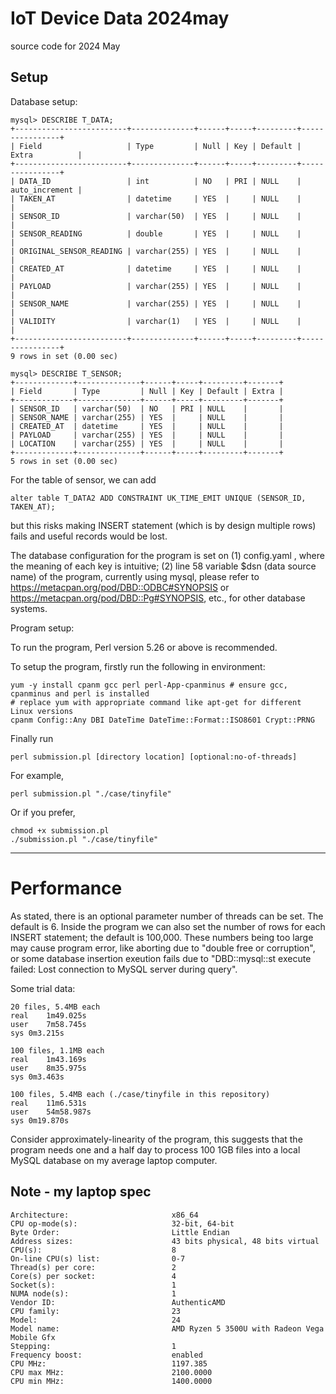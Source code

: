 # IoT Device Data 2024may
source code for 2024 May

## Setup

Database setup:
```
mysql> DESCRIBE T_DATA;
+-------------------------+--------------+------+-----+---------+----------------+
| Field                   | Type         | Null | Key | Default | Extra          |
+-------------------------+--------------+------+-----+---------+----------------+
| DATA_ID                 | int          | NO   | PRI | NULL    | auto_increment |
| TAKEN_AT                | datetime     | YES  |     | NULL    |                |
| SENSOR_ID               | varchar(50)  | YES  |     | NULL    |                |
| SENSOR_READING          | double       | YES  |     | NULL    |                |
| ORIGINAL_SENSOR_READING | varchar(255) | YES  |     | NULL    |                |
| CREATED_AT              | datetime     | YES  |     | NULL    |                |
| PAYLOAD                 | varchar(255) | YES  |     | NULL    |                |
| SENSOR_NAME             | varchar(255) | YES  |     | NULL    |                |
| VALIDITY                | varchar(1)   | YES  |     | NULL    |                |
+-------------------------+--------------+------+-----+---------+----------------+
9 rows in set (0.00 sec)

mysql> DESCRIBE T_SENSOR;
+-------------+--------------+------+-----+---------+-------+
| Field       | Type         | Null | Key | Default | Extra |
+-------------+--------------+------+-----+---------+-------+
| SENSOR_ID   | varchar(50)  | NO   | PRI | NULL    |       |
| SENSOR_NAME | varchar(255) | YES  |     | NULL    |       |
| CREATED_AT  | datetime     | YES  |     | NULL    |       |
| PAYLOAD     | varchar(255) | YES  |     | NULL    |       |
| LOCATION    | varchar(255) | YES  |     | NULL    |       |
+-------------+--------------+------+-----+---------+-------+
5 rows in set (0.00 sec)
```

For the table of sensor, we can add
```
alter table T_DATA2 ADD CONSTRAINT UK_TIME_EMIT UNIQUE (SENSOR_ID, TAKEN_AT);
```

but this risks making INSERT statement (which is by design multiple rows) fails and useful records would be lost.

The database configuration for the program is set on (1) config.yaml , where the meaning of each key is intuitive; (2) line 58 variable $dsn (data source name) of the program, currently using mysql, please refer to https://metacpan.org/pod/DBD::ODBC#SYNOPSIS or https://metacpan.org/pod/DBD::Pg#SYNOPSIS, etc., for other database systems.



Program setup:

To run the program, Perl version 5.26 or above is recommended.

To setup the program, firstly run the following in environment:

```
yum -y install cpanm gcc perl perl-App-cpanminus # ensure gcc, cpanminus and perl is installed
# replace yum with appropriate command like apt-get for different Linux versions
cpanm Config::Any DBI DateTime DateTime::Format::ISO8601 Crypt::PRNG
```

Finally run
```
perl submission.pl [directory location] [optional:no-of-threads]
```

For example,
```
perl submission.pl "./case/tinyfile"
```

Or if you prefer,
```
chmod +x submission.pl
./submission.pl "./case/tinyfile"
```

---
# Performance

As stated, there is an optional parameter number of threads can be set. The default is 6. Inside the program we can also set the number of rows for each INSERT statement; the default is 100,000. These numbers being too large may cause program error, like aborting due to "double free or corruption", or some database insertion exeution fails due to "DBD::mysql::st execute failed: Lost connection to MySQL server during query".

Some trial data:

```
20 files, 5.4MB each
real	1m49.025s
user	7m58.745s
sys	0m3.215s

100 files, 1.1MB each
real	1m43.169s
user	8m35.975s
sys	0m3.463s

100 files, 5.4MB each (./case/tinyfile in this repository)
real	11m6.531s
user	54m58.987s
sys	0m19.870s
```

Consider approximately-linearity of the program, this suggests that the program needs one and a half day to process 100 1GB files into a local MySQL database on my average laptop computer.

## Note - my laptop spec
```
Architecture:                       x86_64
CPU op-mode(s):                     32-bit, 64-bit
Byte Order:                         Little Endian
Address sizes:                      43 bits physical, 48 bits virtual
CPU(s):                             8
On-line CPU(s) list:                0-7
Thread(s) per core:                 2
Core(s) per socket:                 4
Socket(s):                          1
NUMA node(s):                       1
Vendor ID:                          AuthenticAMD
CPU family:                         23
Model:                              24
Model name:                         AMD Ryzen 5 3500U with Radeon Vega Mobile Gfx
Stepping:                           1
Frequency boost:                    enabled
CPU MHz:                            1197.385
CPU max MHz:                        2100.0000
CPU min MHz:                        1400.0000
```
